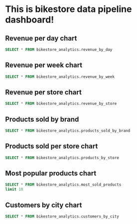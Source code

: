 # This is bikestore data pipeline dashboard!

## Revenue per day chart 
```sql revenue_by_day
SELECT * FROM bikestore_analytics.revenue_by_day
```
<DataTable data={revenue_by_day} /> 

<AreaChart data={revenue_by_day} 
x="order_date" 
y="daily_revenue"
title="Sales per day"
/>

## Revenue per week chart
```sql revenue_by_week
SELECT * FROM bikestore_analytics.revenue_by_week
```

<DataTable data={revenue_by_week} />

<AreaChart data={revenue_by_week} 
x="week" 
y="weekly_revenue"
title="Sales per week"
/>

## Revenue per store chart
 ```sql revenue_by_store
SELECT * FROM bikestore_analytics.revenue_by_store
```

<DataTable data={revenue_by_store} />

<BarChart data={revenue_by_store}
x="store_name"
y="store_revenue"
title="Sales per store"
/>

## Products sold by brand 
 ```sql products_sold_by_brand
SELECT * FROM bikestore_analytics.products_sold_by_brand
```

<DataTable data={products_sold_by_brand} />

<BarChart data={products_sold_by_brand}
x="brand_name"
y="product_sold_count"
title="Products by brand"
/>

## Products sold per store chart
 ```sql products_by_store
SELECT * FROM bikestore_analytics.products_by_store
```

<DataTable data={products_by_store} />

<BarChart data={products_by_store}
x="store_name"
y="product_sold_count"
title="Products per store"
/>

## Most popular products chart
 ```sql most_sold_products
SELECT * FROM bikestore_analytics.most_sold_products
limit 10
```

<DataTable data={most_sold_products} />

<BarChart data={most_sold_products}
x="product_name"
y="product_sold_count"
title="Popular Products"
/>

## Customers by city chart
 ```sql customers_by_city
SELECT * FROM bikestore_analytics.customers_by_city
```

<DataTable data={customers_by_city} />

<AreaChart data={customers_by_city}
x="city"
y="number_of_customers"
title="Customers by city"
/>